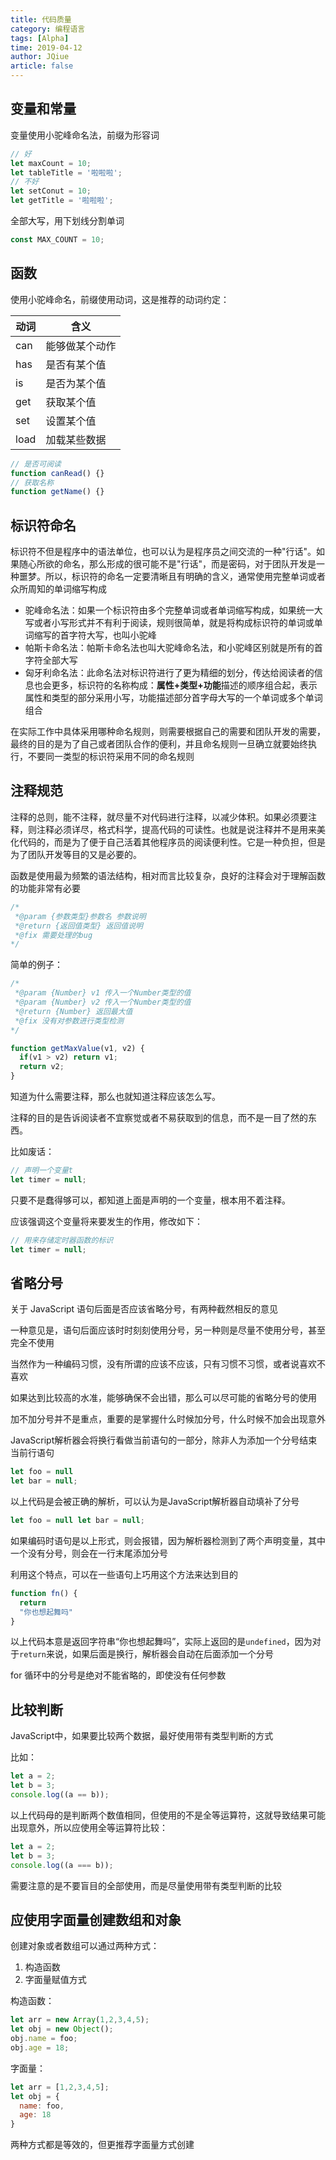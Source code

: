 ```yaml
---
title: 代码质量
category: 编程语言
tags: [Alpha]
time: 2019-04-12
author: JQiue
article: false
---
```


## 变量和常量

变量使用小驼峰命名法，前缀为形容词

```js
// 好
let maxCount = 10; 
let tableTitle = '啦啦啦'; 
// 不好
let setConut = 10; 
let getTitle = '啦啦啦'; 
```

全部大写，用下划线分割单词

```js
const MAX_COUNT = 10;
```

## 函数

使用小驼峰命名，前缀使用动词，这是推荐的动词约定：

动词|含义
---|---
can|能够做某个动作
has|是否有某个值
is|是否为某个值
get|获取某个值
set|设置某个值
load|加载某些数据

```js
// 是否可阅读
function canRead() {}
// 获取名称
function getName() {}
```

## 标识符命名

标识符不但是程序中的语法单位，也可以认为是程序员之间交流的一种"行话"。如果随心所欲的命名，那么形成的很可能不是"行话"，而是密码，对于团队开发是一种噩梦。所以，标识符的命名一定要清晰且有明确的含义，通常使用完整单词或者众所周知的单词缩写构成

+ 驼峰命名法：如果一个标识符由多个完整单词或者单词缩写构成，如果统一大写或者小写形式并不有利于阅读，规则很简单，就是将构成标识符的单词或单词缩写的首字符大写，也叫小驼峰
+ 帕斯卡命名法：帕斯卡命名法也叫大驼峰命名法，和小驼峰区别就是所有的首字符全部大写
+ 匈牙利命名法：此命名法对标识符进行了更为精细的划分，传达给阅读者的信息也会更多，标识符的名称构成：**属性+类型+功能**描述的顺序组合起，表示属性和类型的部分采用小写，功能描述部分首字母大写的一个单词或多个单词组合

在实际工作中具体采用哪种命名规则，则需要根据自己的需要和团队开发的需要，最终的目的是为了自己或者团队合作的便利，并且命名规则一旦确立就要始终执行，不要同一类型的标识符采用不同的命名规则

## 注释规范

注释的总则，能不注释，就尽量不对代码进行注释，以减少体积。如果必须要注释，则注释必须详尽，格式科学，提高代码的可读性。也就是说注释并不是用来美化代码的，而是为了便于自己活着其他程序员的阅读便利性。它是一种负担，但是为了团队开发等目的又是必要的。

函数是使用最为频繁的语法结构，相对而言比较复杂，良好的注释会对于理解函数的功能非常有必要

```js
/*
 *@param {参数类型}参数名 参数说明
 *@return {返回值类型} 返回值说明
 *@fix 需要处理的bug
*/
```

简单的例子：

```js
/*
 *@param {Number} v1 传入一个Number类型的值
 *@param {Number} v2 传入一个Number类型的值
 *@return {Number} 返回最大值
 *@fix 没有对参数进行类型检测
*/

function getMaxValue(v1, v2) {
  if(v1 > v2) return v1;
  return v2;
}
```

知道为什么需要注释，那么也就知道注释应该怎么写。

注释的目的是告诉阅读者不宜察觉或者不易获取到的信息，而不是一目了然的东西。

比如废话：

```js
// 声明一个变量t
let timer = null;
```

只要不是蠢得够可以，都知道上面是声明的一个变量，根本用不着注释。

应该强调这个变量将来要发生的作用，修改如下：

```js
// 用来存储定时器函数的标识
let timer = null;
```

## 省略分号

关于 JavaScript 语句后面是否应该省略分号，有两种截然相反的意见

一种意见是，语句后面应该时时刻刻使用分号，另一种则是尽量不使用分号，甚至完全不使用

当然作为一种编码习惯，没有所谓的应该不应该，只有习惯不习惯，或者说喜欢不喜欢

如果达到比较高的水准，能够确保不会出错，那么可以尽可能的省略分号的使用

加不加分号并不是重点，重要的是掌握什么时候加分号，什么时候不加会出现意外

JavaScript解析器会将换行看做当前语句的一部分，除非人为添加一个分号结束当前行语句

```js
let foo = null
let bar = null;
```

以上代码是会被正确的解析，可以认为是JavaScript解析器自动填补了分号

```js
let foo = null let bar = null;
```

如果编码时语句是以上形式，则会报错，因为解析器检测到了两个声明变量，其中一个没有分号，则会在一行末尾添加分号

利用这个特点，可以在一些语句上巧用这个方法来达到目的

```js
function fn() {
  return
  "你也想起舞吗"
}
```

以上代码本意是返回字符串“你也想起舞吗”，实际上返回的是`undefined`，因为对于`return`来说，如果后面是换行，解析器会自动在后面添加一个分号

for 循环中的分号是绝对不能省略的，即使没有任何参数

## 比较判断

JavaScript中，如果要比较两个数据，最好使用带有类型判断的方式

比如：

```js
let a = 2;
let b = 3;
console.log((a == b));
```

以上代码母的是判断两个数值相同，但使用的不是全等运算符，这就导致结果可能出现意外，所以应使用全等运算符比较：

```js
let a = 2;
let b = 3;
console.log((a === b));
```

需要注意的是不要盲目的全部使用，而是尽量使用带有类型判断的比较

## 应使用字面量创建数组和对象

创建对象或者数组可以通过两种方式：

1. 构造函数
2. 字面量赋值方式

构造函数：

```js
let arr = new Array(1,2,3,4,5);
let obj = new Object();
obj.name = foo;
obj.age = 18;
```

字面量：

```js
let arr = [1,2,3,4,5];
let obj = {
  name: foo,
  age: 18
}
```

两种方式都是等效的，但更推荐字面量方式创建
